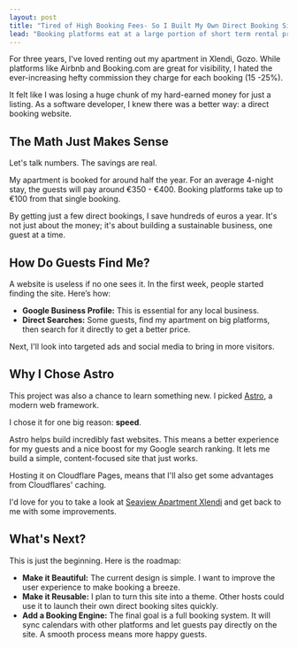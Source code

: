 ```yaml
---
layout: post
title: "Tired of High Booking Fees- So I Built My Own Direct Booking Site."
lead: "Booking platforms eat at a large portion of short term rental profits. So I built my own website for my rental, Seaview Apartment Xlendi. It should save me money and give me a direct connection with my guests. Here's my story."
---
```


For three years, I've loved renting out my apartment in Xlendi, Gozo. While platforms like Airbnb and Booking.com are great for visibility, I hated the ever-increasing hefty commission they charge for each booking (15 -25%).

It felt like I was losing a huge chunk of my hard-earned money for just a listing. As a software developer, I knew there was a better way: a direct booking website.

## The Math Just Makes Sense

Let's talk numbers. The savings are real.

My apartment is booked for around half the year. For an average 4-night stay, the guests will pay around €350 - €400. Booking platforms take up to €100 from that single booking.

By getting just a few direct bookings, I save hundreds of euros a year. It's not just about the money; it's about building a sustainable business, one guest at a time.

## How Do Guests Find Me?

A website is useless if no one sees it. In the first week, people started finding the site. Here’s how:

- **Google Business Profile:** This is essential for any local business.
- **Direct Searches:** Some guests, find my apartment on big platforms, then search for it directly to get a better price.

Next, I'll look into targeted ads and social media to bring in more visitors.

## Why I Chose Astro

This project was also a chance to learn something new. I picked [Astro](https://astro.build/), a modern web framework.

I chose it for one big reason: **speed**.

Astro helps build incredibly fast websites. This means a better experience for my guests and a nice boost for my Google search ranking. It lets me build a simple, content-focused site that just works.

Hosting it on Cloudflare Pages, means that I'll also get some advantages from Cloudflares' caching.

I'd love for you to take a look at [Seaview Apartment Xlendi](https://seaviewapartmentxlendi.com/) and get back to me with some improvements.

## What's Next?

This is just the beginning. Here is the roadmap:

- **Make it Beautiful:** The current design is simple. I want to improve the user experience to make booking a breeze.
- **Make it Reusable:** I plan to turn this site into a theme. Other hosts could use it to launch their own direct booking sites quickly.
- **Add a Booking Engine:** The final goal is a full booking system. It will sync calendars with other platforms and let guests pay directly on the site. A smooth process means more happy guests.
